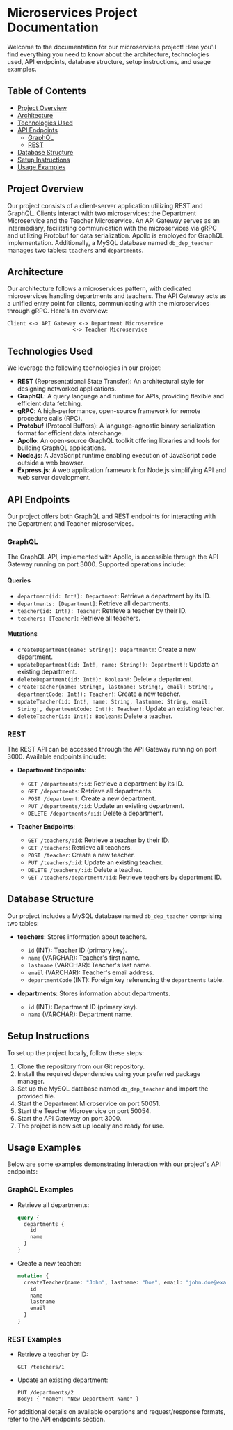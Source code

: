 # Microservices Project Documentation

Welcome to the documentation for our microservices project! Here you'll find everything you need to know about the architecture, technologies used, API endpoints, database structure, setup instructions, and usage examples.

## Table of Contents

- [Project Overview](#project-overview)
- [Architecture](#architecture)
- [Technologies Used](#technologies-used)
- [API Endpoints](#api-endpoints)
  - [GraphQL](#graphql)
  - [REST](#rest)
- [Database Structure](#database-structure)
- [Setup Instructions](#setup-instructions)
- [Usage Examples](#usage-examples)

## Project Overview

Our project consists of a client-server application utilizing REST and GraphQL. Clients interact with two microservices: the Department Microservice and the Teacher Microservice. An API Gateway serves as an intermediary, facilitating communication with the microservices via gRPC and utilizing Protobuf for data serialization. Apollo is employed for GraphQL implementation. Additionally, a MySQL database named `db_dep_teacher` manages two tables: `teachers` and `departments`.

## Architecture

Our architecture follows a microservices pattern, with dedicated microservices handling departments and teachers. The API Gateway acts as a unified entry point for clients, communicating with the microservices through gRPC. Here's an overview:

```
Client <-> API Gateway <-> Department Microservice
                     <-> Teacher Microservice
```

## Technologies Used

We leverage the following technologies in our project:

- **REST** (Representational State Transfer): An architectural style for designing networked applications.
- **GraphQL**: A query language and runtime for APIs, providing flexible and efficient data fetching.
- **gRPC**: A high-performance, open-source framework for remote procedure calls (RPC).
- **Protobuf** (Protocol Buffers): A language-agnostic binary serialization format for efficient data interchange.
- **Apollo**: An open-source GraphQL toolkit offering libraries and tools for building GraphQL applications.
- **Node.js**: A JavaScript runtime enabling execution of JavaScript code outside a web browser.
- **Express.js**: A web application framework for Node.js simplifying API and web server development.

## API Endpoints

Our project offers both GraphQL and REST endpoints for interacting with the Department and Teacher microservices.

### GraphQL

The GraphQL API, implemented with Apollo, is accessible through the API Gateway running on port 3000. Supported operations include:

#### Queries

- `department(id: Int!): Department`: Retrieve a department by its ID.
- `departments: [Department]`: Retrieve all departments.
- `teacher(id: Int!): Teacher`: Retrieve a teacher by their ID.
- `teachers: [Teacher]`: Retrieve all teachers.

#### Mutations

- `createDepartment(name: String!): Department!`: Create a new department.
- `updateDepartment(id: Int!, name: String!): Department!`: Update an existing department.
- `deleteDepartment(id: Int!): Boolean!`: Delete a department.
- `createTeacher(name: String!, lastname: String!, email: String!, departmentCode: Int!): Teacher!`: Create a new teacher.
- `updateTeacher(id: Int!, name: String, lastname: String, email: String!, departmentCode: Int!): Teacher!`: Update an existing teacher.
- `deleteTeacher(id: Int!): Boolean!`: Delete a teacher.

### REST

The REST API can be accessed through the API Gateway running on port 3000. Available endpoints include:

- **Department Endpoints**:
  - `GET /departments/:id`: Retrieve a department by its ID.
  - `GET /departments`: Retrieve all departments.
  - `POST /department`: Create a new department.
  - `PUT /departments/:id`: Update an existing department.
  - `DELETE /departments/:id`: Delete a department.

- **Teacher Endpoints**:
  - `GET /teachers/:id`: Retrieve a teacher by their ID.
  - `GET /teachers`: Retrieve all teachers.
  - `POST /teacher`: Create a new teacher.
  - `PUT /teachers/:id`: Update an existing teacher.
  - `DELETE /teachers/:id`: Delete a teacher.
  - `GET /teachers/department/:id`: Retrieve teachers by department ID.

## Database Structure

Our project includes a MySQL database named `db_dep_teacher` comprising two tables:

- **teachers**: Stores information about teachers.
  - `id` (INT): Teacher ID (primary key).
  - `name` (VARCHAR): Teacher's first name.
  - `lastname` (VARCHAR): Teacher's last name.
  - `email` (VARCHAR): Teacher's email address.
  - `departmentCode` (INT): Foreign key referencing the `departments` table.

- **departments**: Stores information about departments.
  - `id` (INT): Department ID (primary key).
  - `name` (VARCHAR): Department name.

## Setup Instructions

To set up the project locally, follow these steps:

1. Clone the repository from our Git repository.
2. Install the required dependencies using your preferred package manager.
3. Set up the MySQL database named `db_dep_teacher` and import the provided file.
4. Start the Department Microservice on port 50051.
5. Start the Teacher Microservice on port 50054.
6. Start the API Gateway on port 3000.
7. The project is now set up locally and ready for use.

## Usage Examples

Below are some examples demonstrating interaction with our project's API endpoints:

### GraphQL Examples

- Retrieve all departments:

  ```graphql
  query {
    departments {
      id
      name
    }
  }
  ```

- Create a new teacher:

  ```graphql
  mutation {
    createTeacher(name: "John", lastname: "Doe", email: "john.doe@example.com", departmentCode: 1) {
      id
      name
      lastname
      email
    }
  }
  ```

### REST Examples

- Retrieve a teacher by ID:

  ```
  GET /teachers/1
  ```

- Update an existing department:

  ```
  PUT /departments/2
  Body: { "name": "New Department Name" }
  ```

For additional details on available operations and request/response formats, refer to the API endpoints section.
